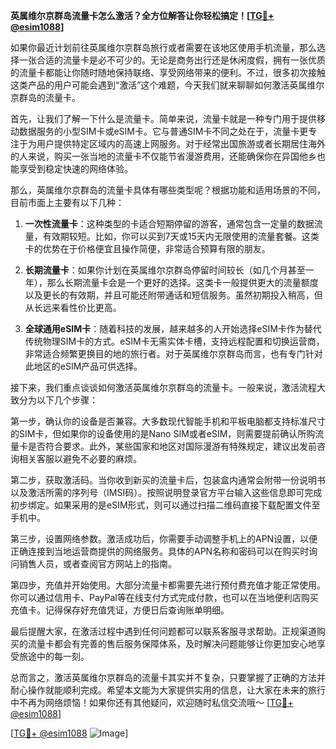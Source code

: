**英属维尔京群岛流量卡怎么激活？全方位解答让你轻松搞定！[[TG💪+ @esim1088](https://t.me/s/esim1088)]**

如果你最近计划前往英属维尔京群岛旅行或者需要在该地区使用手机流量，那么选择一张合适的流量卡是必不可少的。无论是商务出行还是休闲度假，拥有一张优质的流量卡都能让你随时随地保持联络、享受网络带来的便利。不过，很多初次接触这类产品的用户可能会遇到“激活”这个难题，今天我们就来聊聊如何激活英属维尔京群岛的流量卡。

首先，让我们了解一下什么是流量卡。简单来说，流量卡就是一种专门用于提供移动数据服务的小型SIM卡或eSIM卡。它与普通SIM卡不同之处在于，流量卡更专注于为用户提供特定区域内的高速上网服务。对于经常出国旅游或者长期居住海外的人来说，购买一张当地的流量卡不仅能节省漫游费用，还能确保你在异国他乡也能享受到稳定快速的网络体验。

那么，英属维尔京群岛的流量卡具体有哪些类型呢？根据功能和适用场景的不同，目前市面上主要有以下几种：

1. **一次性流量卡**：这种类型的卡适合短期停留的游客，通常包含一定量的数据流量，有效期较短。比如，你可以买到7天或15天内无限使用的流量套餐。这类卡的优势在于价格便宜且操作简便，非常适合预算有限的朋友。
   
2. **长期流量卡**：如果你计划在英属维尔京群岛停留时间较长（如几个月甚至一年），那么长期流量卡会是一个更好的选择。这类卡一般提供更大的流量额度以及更长的有效期，并且可能还附带通话和短信服务。虽然初期投入稍高，但从长远来看性价比更高。

3. **全球通用eSIM卡**：随着科技的发展，越来越多的人开始选择eSIM卡作为替代传统物理SIM卡的方式。eSIM卡无需实体卡槽，支持远程配置和切换运营商，非常适合频繁更换目的地的旅行者。对于英属维尔京群岛而言，也有专门针对此地区的eSIM产品可供选择。

接下来，我们重点谈谈如何激活英属维尔京群岛的流量卡。一般来说，激活流程大致分为以下几个步骤：

第一步，确认你的设备是否兼容。大多数现代智能手机和平板电脑都支持标准尺寸的SIM卡，但如果你的设备使用的是Nano SIM或者eSIM，则需要提前确认所购流量卡是否符合要求。此外，某些国家和地区对国际漫游有特殊规定，建议出发前咨询相关客服以避免不必要的麻烦。

第二步，获取激活码。当你收到新买的流量卡后，包装盒内通常会附带一份说明书以及激活所需的序列号（IMSI码）。按照说明登录官方平台输入这些信息即可完成初步绑定。如果采用的是eSIM形式，则可以通过扫描二维码直接下载配置文件至手机中。

第三步，设置网络参数。激活成功后，你需要手动调整手机上的APN设置，以便正确连接到当地运营商提供的网络服务。具体的APN名称和密码可以在购买时询问销售人员，或者查阅官方网站上的指南。

第四步，充值并开始使用。大部分流量卡都需要先进行预付费充值才能正常使用。你可以通过信用卡、PayPal等在线支付方式完成付款，也可以在当地便利店购买充值卡。记得保存好充值凭证，方便日后查询账单明细。

最后提醒大家，在激活过程中遇到任何问题都可以联系客服寻求帮助。正规渠道购买的流量卡都会有完善的售后服务保障体系，及时解决问题能够让你更加安心地享受旅途中的每一刻。

总而言之，激活英属维尔京群岛的流量卡其实并不复杂，只要掌握了正确的方法并耐心操作就能顺利完成。希望本文能为大家提供实用的信息，让大家在未来的旅行中不再为网络烦恼！如果你还有其他疑问，欢迎随时私信交流哦～ [[TG💪+ @esim1088](https://t.me/s/esim1088)]

[[TG💪+ @esim1088](https://t.me/s/esim1088) ![Image](https://i.postimg.cc/4NQfJmqS/Snipaste-2025-05-13-00-14-12.png)]